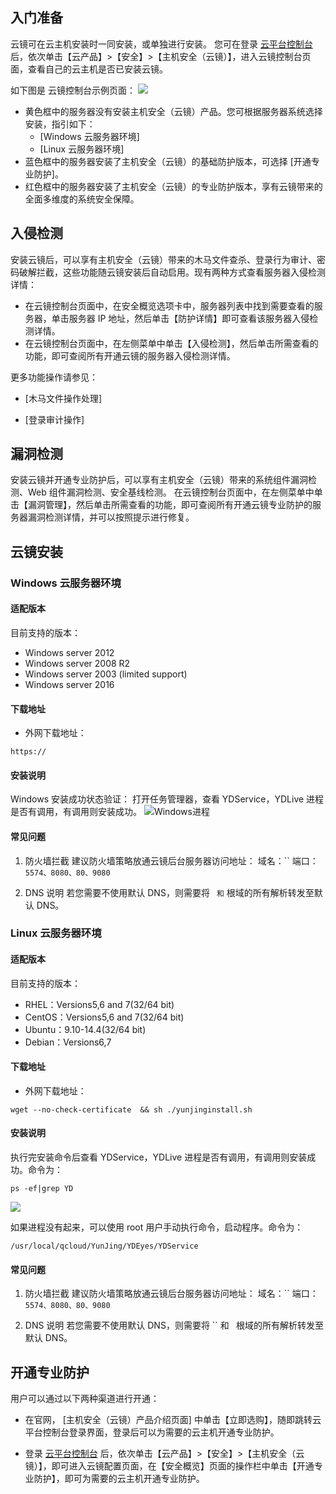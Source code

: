 ## 入门准备
云镜可在云主机安装时一同安装，或单独进行安装。
您可在登录 [云平台控制台](http://console.tce.fsphere.cn) 后，依次单击【云产品】>【安全】>【主机安全（云镜）】，进入云镜控制台页面，查看自己的云主机是否已安装云镜。

如下图是 云镜控制台示例页面：
![](/console.png)

- 黄色框中的服务器没有安装主机安全（云镜）产品。您可根据服务器系统选择安装，指引如下：
  - [Windows 云服务器环境]
  - [Linux 云服务器环境]
- 蓝色框中的服务器安装了主机安全（云镜）的基础防护版本，可选择 [开通专业防护]。
- 红色框中的服务器安装了主机安全（云镜）的专业防护版本，享有云镜带来的全面多维度的系统安全保障。

## 入侵检测
安装云镜后，可以享有主机安全（云镜）带来的木马文件查杀、登录行为审计、密码破解拦截，这些功能随云镜安装后自动启用。现有两种方式查看服务器入侵检测详情：
- 在云镜控制台页面中，在安全概览选项卡中，服务器列表中找到需要查看的服务器，单击服务器 IP 地址，然后单击【防护详情】即可查看该服务器入侵检测详情。
- 在云镜控制台页面中，在左侧菜单中单击【入侵检测】，然后单击所需查看的功能，即可查阅所有开通云镜的服务器入侵检测详情。

更多功能操作请参见：
- [木马文件操作处理]

- [登录审计操作]

## 漏洞检测
安装云镜并开通专业防护后，可以享有主机安全（云镜）带来的系统组件漏洞检测、Web 组件漏洞检测、安全基线检测。
在云镜控制台页面中，在左侧菜单中单击【漏洞管理】，然后单击所需查看的功能，即可查阅所有开通云镜专业防护的服务器漏洞检测详情，并可以按照提示进行修复。

## 云镜安装
### Windows 云服务器环境  
#### 适配版本
目前支持的版本：
- Windows server 2012
- Windows server 2008 R2
- Windows server 2003 (limited support)
- Windows server 2016

#### 下载地址
- 外网下载地址：
```
https://
```


#### 安装说明
Windows 安装成功状态验证：
打开任务管理器，查看 YDService，YDLive 进程是否有调用，有调用则安装成功。
![Windows进程](http://imgcache.tce.fsphere.cn/static/mc.qcloudimg.com/static/img/cb809b0f1e6a61d548a24f4bd4b57a61/image.jpg)

#### 常见问题
1. 防火墙拦截
建议防火墙策略放通云镜后台服务器访问地址：
域名：``
端口：`5574、8080、80、9080`

2. DNS 说明
若您需要不使用默认 DNS，则需要将 `` 和`` 根域的所有解析转发至默认 DNS。

### Linux 云服务器环境
#### 适配版本
目前支持的版本：
- RHEL：Versions5,6 and 7(32/64 bit)
- CentOS：Versions5,6 and 7(32/64 bit)
- Ubuntu：9.10-14.4(32/64 bit)
- Debian：Versions6,7

#### 下载地址
- 外网下载地址：
```
wget --no-check-certificate  && sh ./yunjinginstall.sh
```



#### 安装说明
执行完安装命令后查看 YDService，YDLive 进程是否有调用，有调用则安装成功。命令为：
```
ps -ef|grep YD
```

![](http://imgcache.tce.fsphere.cn/static/mc.qcloudimg.com/static/img/25c18ce3ed1673ca7d47425c28c3b8ef/image.png)

如果进程没有起来，可以使用 root 用户手动执行命令，启动程序。命令为：
```
/usr/local/qcloud/YunJing/YDEyes/YDService
```

#### 常见问题
1. 防火墙拦截
建议防火墙策略放通云镜后台服务器访问地址：
域名：``
端口：`5574、8080、80、9080`

2. DNS 说明
若您需要不使用默认 DNS，则需要将 `` 和 ` `根域的所有解析转发至默认 DNS。

## 开通专业防护
用户可以通过以下两种渠道进行开通：
- 在官网， [主机安全（云镜）产品介绍页面] 中单击【立即选购】，随即跳转云平台控制台登录界面，登录后可以为需要的云主机开通专业防护。

- 登录 [云平台控制台](http://console.tce.fsphere.cn) 后，依次单击【云产品】>【安全】>【主机安全（云镜）】，即可进入云镜配置页面，在【安全概览】页面的操作栏中单击【开通专业防护】，即可为需要的云主机开通专业防护。
